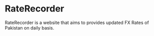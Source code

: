 # RateRecorder
RateRecorder is a website that aims to provides updated FX Rates of Pakistan on daily basis.